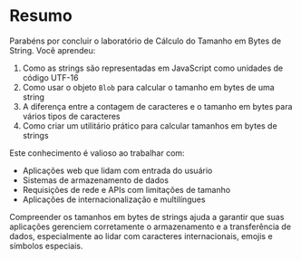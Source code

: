 # Resumo

Parabéns por concluir o laboratório de Cálculo do Tamanho em Bytes de String. Você aprendeu:

1.  Como as strings são representadas em JavaScript como unidades de código UTF-16
2.  Como usar o objeto `Blob` para calcular o tamanho em bytes de uma string
3.  A diferença entre a contagem de caracteres e o tamanho em bytes para vários tipos de caracteres
4.  Como criar um utilitário prático para calcular tamanhos em bytes de strings

Este conhecimento é valioso ao trabalhar com:

- Aplicações web que lidam com entrada do usuário
- Sistemas de armazenamento de dados
- Requisições de rede e APIs com limitações de tamanho
- Aplicações de internacionalização e multilíngues

Compreender os tamanhos em bytes de strings ajuda a garantir que suas aplicações gerenciem corretamente o armazenamento e a transferência de dados, especialmente ao lidar com caracteres internacionais, emojis e símbolos especiais.
